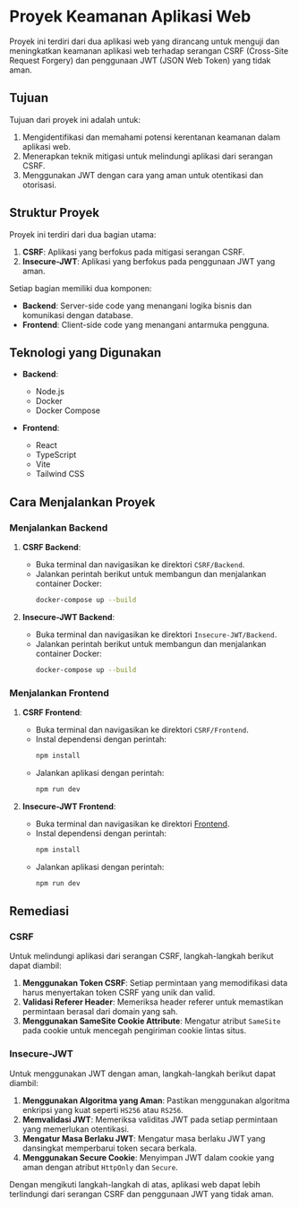 # Proyek Keamanan Aplikasi Web

Proyek ini terdiri dari dua aplikasi web yang dirancang untuk menguji dan meningkatkan keamanan aplikasi web terhadap serangan CSRF (Cross-Site Request Forgery) dan penggunaan JWT (JSON Web Token) yang tidak aman.

## Tujuan

Tujuan dari proyek ini adalah untuk:
1. Mengidentifikasi dan memahami potensi kerentanan keamanan dalam aplikasi web.
2. Menerapkan teknik mitigasi untuk melindungi aplikasi dari serangan CSRF.
3. Menggunakan JWT dengan cara yang aman untuk otentikasi dan otorisasi.

## Struktur Proyek

Proyek ini terdiri dari dua bagian utama:
1. **CSRF**: Aplikasi yang berfokus pada mitigasi serangan CSRF.
2. **Insecure-JWT**: Aplikasi yang berfokus pada penggunaan JWT yang aman.

Setiap bagian memiliki dua komponen:
- **Backend**: Server-side code yang menangani logika bisnis dan komunikasi dengan database.
- **Frontend**: Client-side code yang menangani antarmuka pengguna.

## Teknologi yang Digunakan

- **Backend**:
  - Node.js
  - Docker
  - Docker Compose

- **Frontend**:
  - React
  - TypeScript
  - Vite
  - Tailwind CSS

## Cara Menjalankan Proyek

### Menjalankan Backend

1. **CSRF Backend**:
   - Buka terminal dan navigasikan ke direktori `CSRF/Backend`.
   - Jalankan perintah berikut untuk membangun dan menjalankan container Docker:
     ```sh
     docker-compose up --build
     ```

2. **Insecure-JWT Backend**:
   - Buka terminal dan navigasikan ke direktori `Insecure-JWT/Backend`.
   - Jalankan perintah berikut untuk membangun dan menjalankan container Docker:
     ```sh
     docker-compose up --build
     ```

### Menjalankan Frontend

1. **CSRF Frontend**:
   - Buka terminal dan navigasikan ke direktori `CSRF/Frontend`.
   - Instal dependensi dengan perintah:
     ```sh
     npm install
     ```
   - Jalankan aplikasi dengan perintah:
     ```sh
     npm run dev
     ```

2. **Insecure-JWT Frontend**:
   - Buka terminal dan navigasikan ke direktori [Frontend](http://_vscodecontentref_/0).
   - Instal dependensi dengan perintah:
     ```sh
     npm install
     ```
   - Jalankan aplikasi dengan perintah:
     ```sh
     npm run dev
     ```

## Remediasi

### CSRF

Untuk melindungi aplikasi dari serangan CSRF, langkah-langkah berikut dapat diambil:
1. **Menggunakan Token CSRF**: Setiap permintaan yang memodifikasi data harus menyertakan token CSRF yang unik dan valid.
2. **Validasi Referer Header**: Memeriksa header referer untuk memastikan permintaan berasal dari domain yang sah.
3. **Menggunakan SameSite Cookie Attribute**: Mengatur atribut `SameSite` pada cookie untuk mencegah pengiriman cookie lintas situs.

### Insecure-JWT

Untuk menggunakan JWT dengan aman, langkah-langkah berikut dapat diambil:
1. **Menggunakan Algoritma yang Aman**: Pastikan menggunakan algoritma enkripsi yang kuat seperti `HS256` atau `RS256`.
2. **Memvalidasi JWT**: Memeriksa validitas JWT pada setiap permintaan yang memerlukan otentikasi.
3. **Mengatur Masa Berlaku JWT**: Mengatur masa berlaku JWT yang  dansingkat memperbarui token secara berkala.
4. **Menggunakan Secure Cookie**: Menyimpan JWT dalam cookie yang aman dengan atribut `HttpOnly` dan `Secure`.

Dengan mengikuti langkah-langkah di atas, aplikasi web dapat lebih terlindungi dari serangan CSRF dan penggunaan JWT yang tidak aman.